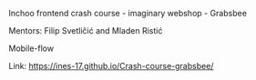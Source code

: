 Inchoo frontend crash course - imaginary webshop - Grabsbee

Mentors: Filip Svetličić and Mladen Ristić

Mobile-flow

Link: https://ines-17.github.io/Crash-course-grabsbee/ 
